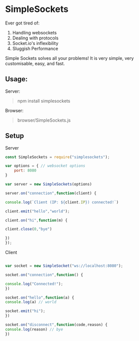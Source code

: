 # SimpleSockets
Ever got tired of:


1. Handling websockets
2. Dealing with protocols
3. Socket.io's inflexibility
4. Sluggish Performance


Simple Sockets solves all your problems! It is very simple, very customisable, easy, and fast.

## Usage:

Server:


> npm install simplesockets


Browser:

> browser/SimpleSockets.js

> <script src=""></script>

## Setup

Server

```js
const SimpleSockets = require("simplesockets");

var options = { // websocket options
    port: 8080
}

var server = new SimpleSockets(options)

server.on("connection",function(client) {

console.log(`Client (IP: ${client.IP}) connected!`)

client.emit("hello","world");

client.on("hi",function(m) {

client.close(0,"bye")

})
});

```

Client

```js

var socket = new SimpleSocket("ws://localhost:8080");

socket.on("connection",function() {

console.log("Connected!");
})

socket.on("hello",function(a) {
console.log(a) // world

socket.emit("hi");
})

socket.on("disconnect",function(code,reason) {
console.log(reason) // bye
})
```